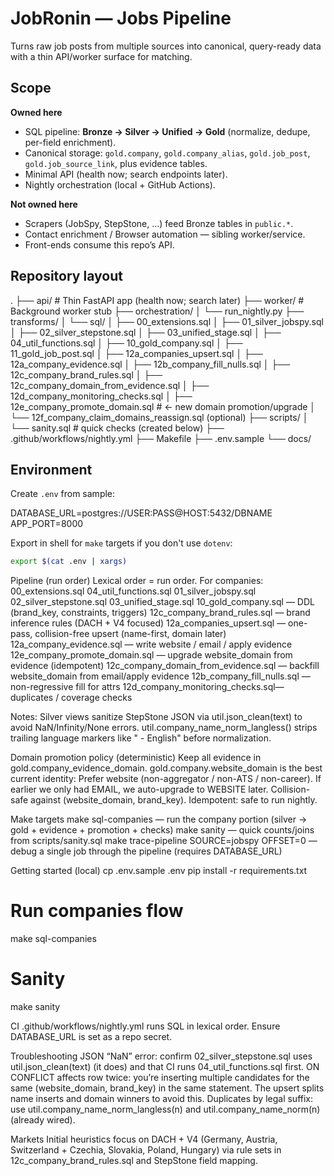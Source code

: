 # JobRonin — Jobs Pipeline

Turns raw job posts from multiple sources into canonical, query-ready data with a thin API/worker surface for matching.

## Scope

**Owned here**
- SQL pipeline: **Bronze → Silver → Unified → Gold** (normalize, dedupe, per-field enrichment).
- Canonical storage: `gold.company`, `gold.company_alias`, `gold.job_post`, `gold.job_source_link`, plus evidence tables.
- Minimal API (health now; search endpoints later).
- Nightly orchestration (local + GitHub Actions).

**Not owned here**
- Scrapers (JobSpy, StepStone, …) feed Bronze tables in `public.*`.
- Contact enrichment / Browser automation — sibling worker/service.
- Front-ends consume this repo’s API.

## Repository layout

.
├── api/ # Thin FastAPI app (health now; search later)
├── worker/ # Background worker stub
├── orchestration/
│ └── run_nightly.py
├── transforms/
│ └── sql/
│ ├── 00_extensions.sql
│ ├── 01_silver_jobspy.sql
│ ├── 02_silver_stepstone.sql
│ ├── 03_unified_stage.sql
│ ├── 04_util_functions.sql
│ ├── 10_gold_company.sql
│ ├── 11_gold_job_post.sql
│ ├── 12a_companies_upsert.sql
│ ├── 12a_company_evidence.sql
│ ├── 12b_company_fill_nulls.sql
│ ├── 12c_company_brand_rules.sql
│ ├── 12c_company_domain_from_evidence.sql
│ ├── 12d_company_monitoring_checks.sql
│ ├── 12e_company_promote_domain.sql # ← new domain promotion/upgrade
│ └── 12f_company_claim_domains_reassign.sql (optional)
├── scripts/
│ └── sanity.sql # quick checks (created below)
├── .github/workflows/nightly.yml
├── Makefile
├── .env.sample
└── docs/

## Environment

Create `.env` from sample:

DATABASE_URL=postgres://USER:PASS@HOST:5432/DBNAME
APP_PORT=8000

Export in shell for `make` targets if you don't use `dotenv`:

```bash
export $(cat .env | xargs)
```

Pipeline (run order)
Lexical order = run order. For companies:
00_extensions.sql
04_util_functions.sql
01_silver_jobspy.sql
02_silver_stepstone.sql
03_unified_stage.sql
10_gold_company.sql — DDL (brand_key, constraints, triggers)
12c_company_brand_rules.sql — brand inference rules (DACH + V4 focused)
12a_companies_upsert.sql — one-pass, collision-free upsert (name-first, domain later)
12a_company_evidence.sql — write website / email / apply evidence
12e_company_promote_domain.sql — upgrade website_domain from evidence (idempotent)
12c_company_domain_from_evidence.sql — backfill website_domain from email/apply evidence
12b_company_fill_nulls.sql — non-regressive fill for attrs
12d_company_monitoring_checks.sql— duplicates / coverage checks

Notes:
Silver views sanitize StepStone JSON via util.json_clean(text) to avoid NaN/Infinity/None errors.
util.company_name_norm_langless() strips trailing language markers like " - English" before normalization.

Domain promotion policy (deterministic)
Keep all evidence in gold.company_evidence_domain.
gold.company.website_domain is the best current identity:
Prefer website (non-aggregator / non-ATS / non-career).
If earlier we only had EMAIL, we auto-upgrade to WEBSITE later.
Collision-safe against (website_domain, brand_key).
Idempotent: safe to run nightly.

Make targets
make sql-companies — run the company portion (silver → gold + evidence + promotion + checks)
make sanity — quick counts/joins from scripts/sanity.sql
make trace-pipeline SOURCE=jobspy OFFSET=0 — debug a single job through the pipeline (requires DATABASE_URL)

Getting started (local)
cp .env.sample .env
pip install -r requirements.txt

# Run companies flow
make sql-companies

# Sanity
make sanity

CI
.github/workflows/nightly.yml runs SQL in lexical order. Ensure DATABASE_URL is set as a repo secret.

Troubleshooting
JSON “NaN” error: confirm 02_silver_stepstone.sql uses util.json_clean(text) (it does) and that CI runs 04_util_functions.sql first.
ON CONFLICT affects row twice: you’re inserting multiple candidates for the same (website_domain, brand_key) in the same statement. The upsert splits name inserts and domain winners to avoid this.
Duplicates by legal suffix: use util.company_name_norm_langless(n) and util.company_name_norm(n) (already wired).

Markets
Initial heuristics focus on DACH + V4 (Germany, Austria, Switzerland + Czechia, Slovakia, Poland, Hungary) via rule sets in 12c_company_brand_rules.sql and StepStone field mapping.
